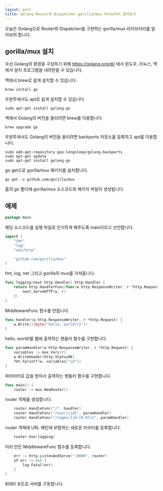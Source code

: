 ```yaml
---
layout: post
title: Golang Router와 Dispatcher gorilla/mux 라이브러리 알아보기
---
```


오늘은 Golang으로 Router와 Dispatcher를 구현하는 gorilla/mux 라이브러리를 알아보려 합니다.

## gorilla/mux 설치

우선 Golang의 환경을 구성하기 위해 https://golang.org/dl/ 에서 윈도우, 리눅스, 맥에서 설치 프로그램을 내려받을 수 있습니다.

맥에서 brew로 쉽게 설치할 수 있습니다.

```
brew install go
```

우분투에서도 apt로 쉽게 설치할 수 있습니다.

```
sudo apt-get install golang-go
```

맥에서 Golang의 버전을 올리려면 brew를 이용합니다.

```
brew upgrade go
```

우분투에서도 Golang의 버전을 올리려면 backports 저장소를 등록하고 apt를 이용합니다.

```
sudo add-apt-repository ppa:longsleep/golang-backports
sudo apt-get update
sudo apt-get install golang-go
```

go get으로 gorilla/mux 패키지를 설치합니다.

```
go get -u github.com/gorilla/mux
```

홈의 go 폴더에 gorilla/mux 소스코드와 패키지 파일이 생성됩니다.

## 예제

```go
package main
```

해당 소스코드를 실행 파일로 인식하게 해주도록 main이라고 선언합니다.

```go
import (
	"fmt"
	"log"
	"net/http"

	"github.com/gorilla/mux"
)
```

fmt, log, net 그리고 gorilla의 mux를 가져옵니다.

```go
func logging(next http.Handler) http.Handler {
	return http.HandlerFunc(func(w http.ResponseWriter, r *http.Request) {
		next.ServeHTTP(w, r)
	})
}
```

MiddlewareFunc 함수를 만듭니다.

```go
func handler(w http.ResponseWriter, r *http.Request) {
	w.Write([]byte("hello, world!\n"))
}
```

hello, world!를 웹에 출력하는 핸들러 함수를 구현합니다.

```go
func paramHandler(w http.ResponseWriter, r *http.Request) {
	variables := mux.Vars(r)
	w.WriteHeader(http.StatusOK)
	fmt.Fprintf(w, variables["id"])
}
```

파라미터로 값을 받아서 출력하는 핸들러 함수를 구현합니다.

```go
func main() {
	router := mux.NewRouter()
```

router 객체를 생성합니다.

```go
	router.HandleFunc("/", handler)
	router.HandleFunc("/user/{id}", paramHandler)
	router.HandleFunc("/regex/{id:[0-9]+}", paramHandler)
```

router 객체에 URL 패턴에 부합하는 새로운 라우터를 등록합니다.

```go
	router.Use(logging)
```

미리 만든 MiddlewareFunc 함수를 등록합니다.

```go
	err := http.ListenAndServe(":8080", router)
	if err != nil {
		log.Fatal(err)
	}
}
```

8080 포트로 서버를 구동합니다.